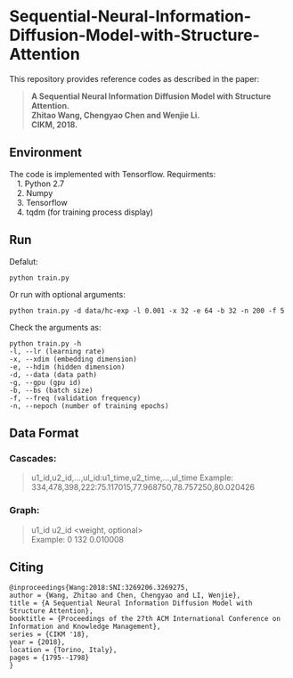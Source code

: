 # Sequential-Neural-Information-Diffusion-Model-with-Structure-Attention

This repository provides reference codes as described in the paper:

>**A Sequential Neural Information Diffusion Model with Structure Attention.**  
>**Zhitao Wang, Chengyao Chen and Wenjie Li.**  
>**CIKM, 2018.** 

## Environment
The code is implemented with Tensorflow. Requirments:  
&emsp;1. Python 2.7  
&emsp;2. Numpy  
&emsp;3. Tensorflow  
&emsp;4. tqdm (for training process display)   

## Run
Defalut:  

    python train.py  
    
Or run with optional arguments:  

    python train.py -d data/hc-exp -l 0.001 -x 32 -e 64 -b 32 -n 200 -f 5
Check the arguments as:  

    python train.py -h
    -l, --lr (learning rate)  
    -x, --xdim (embedding dimension)  
    -e, --hdim (hidden dimension)  
    -d, --data (data path)  
    -g, --gpu (gpu id)  
    -b, --bs (batch size)  
    -f, --freq (validation frequency)  
    -n, --nepoch (number of training epochs)

## Data Format
### Cascades:
>u1_id,u2_id,...,ul_id:u1_time,u2_time,...,ul_time
>Example: 334,478,398,222:75.117015,77.968750,78.757250,80.020426

### Graph:
>u1_id u2_id <weight, optional>     
>Example: 0 132 0.010008        
## Citing
    @inproceedings{Wang:2018:SNI:3269206.3269275,
    author = {Wang, Zhitao and Chen, Chengyao and LI, Wenjie},
    title = {A Sequential Neural Information Diffusion Model with Structure Attention},
    booktitle = {Proceedings of the 27th ACM International Conference on Information and Knowledge Management},
    series = {CIKM '18},
    year = {2018},
    location = {Torino, Italy},
    pages = {1795--1798}
    } 



  
